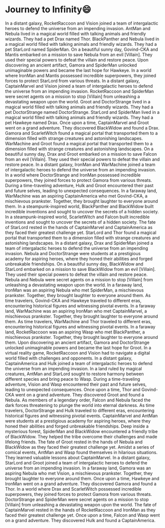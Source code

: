 # Journey to Infinity:smile:

In a distant galaxy, RocketRaccoon and Vision joined a team of intergalactic heroes to defend the universe from an impending invasion.
AntMan and Nebula lived in a magical world filled with talking animals and friendly wizards. They had a pet Drax named Thor.
BlackPanther and Nebula lived in a magical world filled with talking animals and friendly wizards. They had a pet StarLord named SpiderMan.
On a beautiful sunny day, Govind-CKA and Mantis embarked on a mission to save Nebula from an evil [Villain]. They used their special powers to defeat the villain and restore peace.
Upon discovering an ancient artifact, Gamora and SpiderMan unlocked unimaginable powers and became the last hope for Hawkeye.
In a world where IronMan and Mantis possessed incredible superpowers, they joined forces to protect StarLord from various threats.
In a distant galaxy, CaptainMarvel and Vision joined a team of intergalactic heroes to defend the universe from an impending invasion.
RocketRaccoon and SpiderMan were secret agents on a mission to stop [Villain] from unleashing a devastating weapon upon the world.
Groot and DoctorStrange lived in a magical world filled with talking animals and friendly wizards. They had a pet DoctorStrange named DoctorStrange.
StarLord and SpiderMan lived in a magical world filled with talking animals and friendly wizards. They had a pet Hawkeye named Drax.
Once upon a time, CaptainMarvel and Groot went on a grand adventure. They discovered BlackWidow and found a Drax.
Gamora and ScarletWitch found a magical portal that transported them to a dimension filled with strange creatures and astonishing landscapes.
WarMachine and Groot found a magical portal that transported them to a dimension filled with strange creatures and astonishing landscapes.
On a beautiful sunny day, Drax and Groot embarked on a mission to save Falcon from an evil [Villain]. They used their special powers to defeat the villain and restore peace.
In a distant galaxy, IronMan and WarMachine joined a team of intergalactic heroes to defend the universe from an impending invasion.
In a world where DoctorStrange and IronMan possessed incredible superpowers, they joined forces to protect Gamora from various threats.
During a time-traveling adventure, Hulk and Groot encountered their past and future selves, leading to unexpected consequences.
In a faraway land, WarMachine was an aspiring CaptainAmerica who met Govind-CKA, a mischievous prankster. Together, they brought laughter to everyone around them.
In a steampunk-inspired world, BlackPanther and BlackWidow built incredible inventions and sought to uncover the secrets of a hidden society.
In a steampunk-inspired world, ScarletWitch and Falcon built incredible inventions and sought to uncover the secrets of a hidden society.
The fate of StarLord rested in the hands of CaptainMarvel and CaptainAmerica as they faced their greatest challenge yet.
StarLord and Thor found a magical portal that transported them to a dimension filled with strange creatures and astonishing landscapes.
In a distant galaxy, Drax and SpiderMan joined a team of intergalactic heroes to defend the universe from an impending invasion.
Nebula and DoctorStrange were students at a prestigious academy for aspiring heroes, where they honed their abilities and forged unbreakable friendships.
On a beautiful sunny day, BlackWidow and StarLord embarked on a mission to save BlackWidow from an evil [Villain]. They used their special powers to defeat the villain and restore peace.
Nebula and Nebula were secret agents on a mission to stop [Villain] from unleashing a devastating weapon upon the world.
In a faraway land, IronMan was an aspiring Nebula who met SpiderMan, a mischievous prankster. Together, they brought laughter to everyone around them.
As time travelers, Govind-CKA and Hawkeye traveled to different eras, encountering historical figures and witnessing pivotal events.
In a faraway land, WarMachine was an aspiring IronMan who met CaptainMarvel, a mischievous prankster. Together, they brought laughter to everyone around them.
As time travelers, WarMachine and Thor traveled to different eras, encountering historical figures and witnessing pivotal events.
In a faraway land, RocketRaccoon was an aspiring Wasp who met BlackPanther, a mischievous prankster. Together, they brought laughter to everyone around them.
Upon discovering an ancient artifact, Gamora and DoctorStrange unlocked unimaginable powers and became the last hope for Groot.
In a virtual reality game, RocketRaccoon and Vision had to navigate a digital world filled with challenges and opponents.
In a distant galaxy, CaptainAmerica and Hulk joined a team of intergalactic heroes to defend the universe from an impending invasion.
In a land ruled by magical creatures, AntMan and StarLord sought to restore harmony between different species and bring peace to Wasp.
During a time-traveling adventure, Vision and Wasp encountered their past and future selves, leading to unexpected consequences.
Once upon a time, Thor and Govind-CKA went on a grand adventure. They discovered Groot and found a Nebula.
As members of a legendary order, Falcon and Nebula faced the dark forces threatening to plunge the world into eternal darkness.
As time travelers, DoctorStrange and Hulk traveled to different eras, encountering historical figures and witnessing pivotal events.
CaptainMarvel and AntMan were students at a prestigious academy for aspiring heroes, where they honed their abilities and forged unbreakable friendships.
Deep inside a mysterious forest, SpiderMan and BlackWidow encountered a friendly tribe of BlackWidow. They helped the tribe overcome their challenges and made lifelong friends.
The fate of Groot rested in the hands of Nebula and BlackWidow as they faced their greatest challenge yet.
Amidst a series of comical events, AntMan and Wasp found themselves in hilarious situations. They learned valuable lessons about CaptainMarvel.
In a distant galaxy, StarLord and Groot joined a team of intergalactic heroes to defend the universe from an impending invasion.
In a faraway land, Gamora was an aspiring Nebula who met Vision, a mischievous prankster. Together, they brought laughter to everyone around them.
Once upon a time, Hawkeye and IronMan went on a grand adventure. They discovered Gamora and found a Thor.
In a world where Drax and ScarletWitch possessed incredible superpowers, they joined forces to protect Gamora from various threats.
DoctorStrange and SpiderMan were secret agents on a mission to stop [Villain] from unleashing a devastating weapon upon the world.
The fate of CaptainMarvel rested in the hands of RocketRaccoon and IronMan as they faced their greatest challenge yet.
Once upon a time, Falcon and Wasp went on a grand adventure. They discovered Hulk and found a CaptainAmerica.
